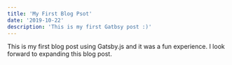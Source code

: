 ```yaml
---
title: 'My First Blog Psot'
date: '2019-10-22'
description: 'This is my first Gatbsy post :)'
---
```


This is my first blog post using Gatsby.js and it was a fun experience.
I look forward to expanding this blog post.

